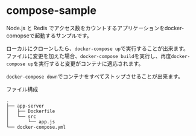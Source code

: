 # compose-sample
Node.js と Redis でアクセス数をカウントするアプリケーションをdocker-comopseで起動するサンプルです。

ローカルにクローンしたら、`docker-compose up`で実行することが出来ます。  
ファイルに変更を加えた場合、`docker-compose build`を実行し、再度`docker-compose up`を実行すると変更がコンテナに適応されます。

`docker-compose down`でコンテナをすべてストップさせることが出来ます。

ファイル構成
```
.
├── app-server
│   ├── Dockerfile
│   └── src
│       └── app.js
└── docker-compose.yml
```

